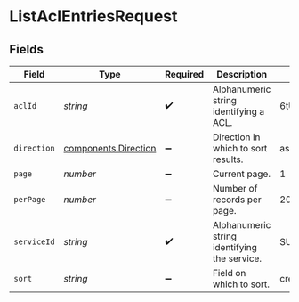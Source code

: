 # ListAclEntriesRequest


## Fields

| Field                                                               | Type                                                                | Required                                                            | Description                                                         | Example                                                             |
| ------------------------------------------------------------------- | ------------------------------------------------------------------- | ------------------------------------------------------------------- | ------------------------------------------------------------------- | ------------------------------------------------------------------- |
| `aclId`                                                             | *string*                                                            | :heavy_check_mark:                                                  | Alphanumeric string identifying a ACL.                              | 6tUXdegLTf5BCig0zGFrU3                                              |
| `direction`                                                         | [components.Direction](../../../sdk/models/components/direction.md) | :heavy_minus_sign:                                                  | Direction in which to sort results.                                 | ascend                                                              |
| `page`                                                              | *number*                                                            | :heavy_minus_sign:                                                  | Current page.                                                       | 1                                                                   |
| `perPage`                                                           | *number*                                                            | :heavy_minus_sign:                                                  | Number of records per page.                                         | 20                                                                  |
| `serviceId`                                                         | *string*                                                            | :heavy_check_mark:                                                  | Alphanumeric string identifying the service.                        | SU1Z0isxPaozGVKXdv0eY                                               |
| `sort`                                                              | *string*                                                            | :heavy_minus_sign:                                                  | Field on which to sort.                                             | created                                                             |